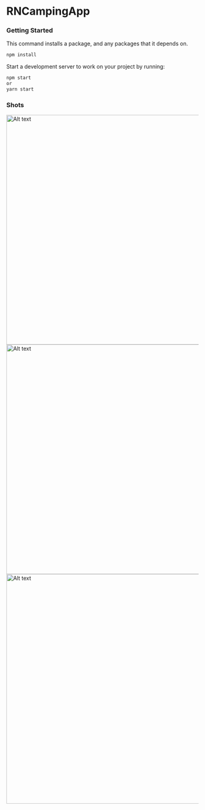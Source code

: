 # RNCampingApp
### Getting Started

This command installs a package, and any packages that it depends on.
```bash
npm install
```

Start a development server to work on your project by running:

```bash
npm start
or
yarn start
```

### Shots

<img height="600" alt="Alt text" src="https://user-images.githubusercontent.com/95124327/213991387-f7538ac6-47a5-4c19-bf0f-471da9541bec.jpg">

<img height="600" alt="Alt text" src="https://user-images.githubusercontent.com/95124327/213991447-c75c2f12-da35-427c-b021-e14f82f97f15.jpg">

<img height="600" alt="Alt text" src="https://user-images.githubusercontent.com/95124327/213991447-c75c2f12-da35-427c-b021-e14f82f97f15.jpg">
